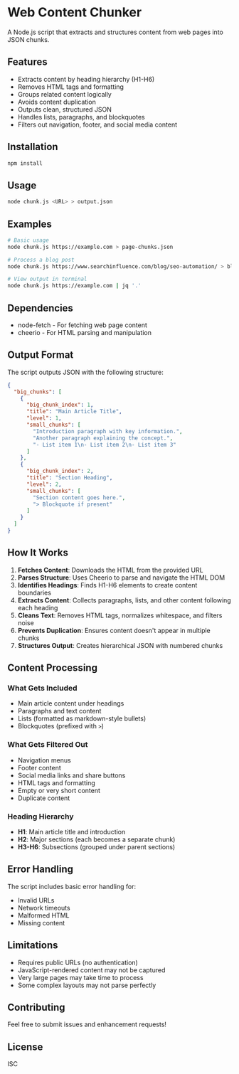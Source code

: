 # Web Content Chunker

A Node.js script that extracts and structures content from web pages into JSON chunks.

## Features

- Extracts content by heading hierarchy (H1-H6)
- Removes HTML tags and formatting
- Groups related content logically
- Avoids content duplication
- Outputs clean, structured JSON
- Handles lists, paragraphs, and blockquotes
- Filters out navigation, footer, and social media content

## Installation

```bash
npm install
```

## Usage

```bash
node chunk.js <URL> > output.json
```

## Examples

```bash
# Basic usage
node chunk.js https://example.com > page-chunks.json

# Process a blog post
node chunk.js https://www.searchinfluence.com/blog/seo-automation/ > blog-chunks.json

# View output in terminal
node chunk.js https://example.com | jq '.'
```

## Dependencies

- node-fetch - For fetching web page content
- cheerio - For HTML parsing and manipulation

## Output Format

The script outputs JSON with the following structure:

```json
{
  "big_chunks": [
    {
      "big_chunk_index": 1,
      "title": "Main Article Title",
      "level": 1,
      "small_chunks": [
        "Introduction paragraph with key information.",
        "Another paragraph explaining the concept.",
        "- List item 1\n- List item 2\n- List item 3"
      ]
    },
    {
      "big_chunk_index": 2,
      "title": "Section Heading",
      "level": 2,
      "small_chunks": [
        "Section content goes here.",
        "> Blockquote if present"
      ]
    }
  ]
}
```

## How It Works

1. **Fetches Content**: Downloads the HTML from the provided URL
2. **Parses Structure**: Uses Cheerio to parse and navigate the HTML DOM
3. **Identifies Headings**: Finds H1-H6 elements to create content boundaries
4. **Extracts Content**: Collects paragraphs, lists, and other content following each heading
5. **Cleans Text**: Removes HTML tags, normalizes whitespace, and filters noise
6. **Prevents Duplication**: Ensures content doesn't appear in multiple chunks
7. **Structures Output**: Creates hierarchical JSON with numbered chunks

## Content Processing

### What Gets Included
- Main article content under headings
- Paragraphs and text content
- Lists (formatted as markdown-style bullets)
- Blockquotes (prefixed with `>`)

### What Gets Filtered Out
- Navigation menus
- Footer content
- Social media links and share buttons
- HTML tags and formatting
- Empty or very short content
- Duplicate content

### Heading Hierarchy
- **H1**: Main article title and introduction
- **H2**: Major sections (each becomes a separate chunk)
- **H3-H6**: Subsections (grouped under parent sections)

## Error Handling

The script includes basic error handling for:
- Invalid URLs
- Network timeouts
- Malformed HTML
- Missing content

## Limitations

- Requires public URLs (no authentication)
- JavaScript-rendered content may not be captured
- Very large pages may take time to process
- Some complex layouts may not parse perfectly

## Contributing

Feel free to submit issues and enhancement requests!

## License

ISC